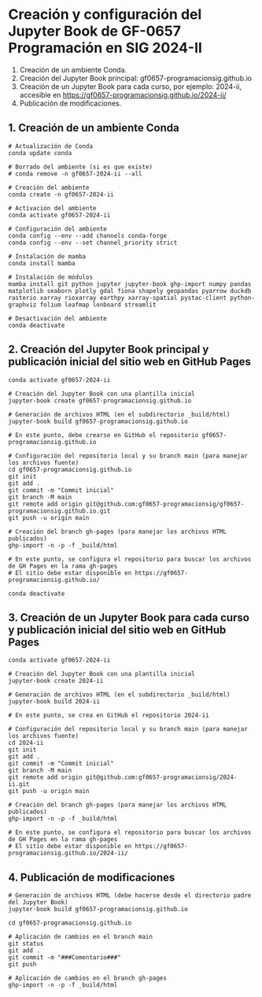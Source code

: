# Creación y configuración del Jupyter Book de GF-0657 Programación en SIG 2024-II

1. Creación de un ambiente Conda.
2. Creación del Jupyter Book principal: gf0657-programacionsig.github.io
3. Creación de un Jupyter Book para cada curso, por ejemplo: 2024-ii, accesible en https://gf0657-programacionsig.github.io/2024-ii/
4. Publicación de modificaciones.

## 1. Creación de un ambiente Conda

```shell
# Actualización de Conda
conda update conda

# Borrado del ambiente (si es que existe)
# conda remove -n gf0657-2024-ii --all

# Creación del ambiente
conda create -n gf0657-2024-ii

# Activación del ambiente
conda activate gf0657-2024-ii

# Configuración del ambiente
conda config --env --add channels conda-forge
conda config --env --set channel_priority strict

# Instalación de mamba
conda install mamba

# Instalación de módulos
mamba install git python jupyter jupyter-book ghp-import numpy pandas matplotlib seaborn plotly gdal fiona shapely geopandas pyarrow duckdb rasterio xarray rioxarray earthpy xarray-spatial pystac-client python-graphviz folium leafmap lonboard streamlit

# Desactivación del ambiente
conda deactivate
```

## 2. Creación del Jupyter Book principal y publicación inicial del sitio web en GitHub Pages

```shell
conda activate gf0657-2024-ii

# Creación del Jupyter Book con una plantilla inicial
jupyter-book create gf0657-programacionsig.github.io

# Generación de archivos HTML (en el subdirectorio _build/html)
jupyter-book build gf0657-programacionsig.github.io

# En este punto, debe crearse en GitHub el repositorio gf0657-programacionsig.github.io

# Configuración del repositorio local y su branch main (para manejar los archivos fuente)
cd gf0657-programacionsig.github.io
git init
git add .
git commit -m "Commit inicial"
git branch -M main
git remote add origin git@github.com:gf0657-programacionsig/gf0657-programacionsig.github.io.git
git push -u origin main

# Creación del branch gh-pages (para manejar los archivos HTML publicados)
ghp-import -n -p -f _build/html

# En este punto, se configura el repositorio para buscar los archivos de GH Pages en la rama gh-pages
# El sitio debe estar disponible en https://gf0657-programacionsig.github.io/

conda deactivate
```

## 3. Creación de un Jupyter Book para cada curso y publicación inicial del sitio web en GitHub Pages

```shell
conda activate gf0657-2024-ii

# Creación del Jupyter Book con una plantilla inicial
jupyter-book create 2024-ii

# Generación de archivos HTML (en el subdirectorio _build/html)
jupyter-book build 2024-ii

# En este punto, se crea en GitHub el repositorio 2024-ii

# Configuración del repositorio local y su branch main (para manejar los archivos fuente)
cd 2024-ii
git init
git add .
git commit -m "Commit inicial"
git branch -M main
git remote add origin git@github.com:gf0657-programacionsig/2024-ii.git
git push -u origin main

# Creación del branch gh-pages (para manejar los archivos HTML publicados)
ghp-import -n -p -f _build/html

# En este punto, se configura el repositorio para buscar los archivos de GH Pages en la rama gh-pages
# El sitio debe estar disponible en https://gf0657-programacionsig.github.io/2024-ii/
```

## 4. Publicación de modificaciones

```shell
# Generación de archivos HTML (debe hacerse desde el directorio padre del Jupyter Book)
jupyter-book build gf0657-programacionsig.github.io

cd gf0657-programacionsig.github.io

# Aplicación de cambios en el branch main
git status
git add .
git commit -m "###Comentario###"
git push

# Aplicación de cambios en el branch gh-pages
ghp-import -n -p -f _build/html
```